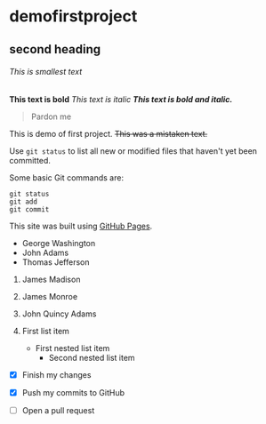 # demofirstproject
## second heading
###### This is smallest text
**This text is bold**
*This text is italic*
***This text is bold and italic.***

> Pardon me

This is demo of first project.
~~This was a mistaken text.~~

Use `git status` to list all new or modified files that haven't yet been committed.


Some basic Git commands are:
```
git status
git add
git commit
```

This site was built using [GitHub Pages](https://pages.github.com/).

- George Washington
- John Adams
- Thomas Jefferson

1. James Madison
2. James Monroe
3. John Quincy Adams

1. First list item
   - First nested list item
     - Second nested list item

- [x] Finish my changes
- [X] Push my commits to GitHub
- [ ] Open a pull request


